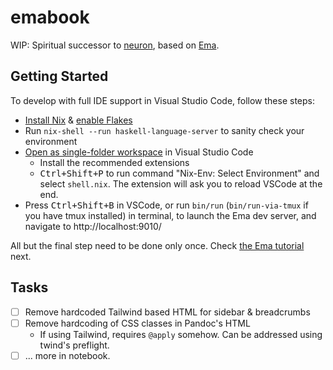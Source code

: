 # emabook

WIP: Spiritual successor to [neuron](https://neuron.zettel.page), based on [Ema](https://ema.srid.ca).

## Getting Started

To develop with full IDE support in Visual Studio Code, follow these steps:

- [Install Nix](https://nixos.org/download.html) & [enable Flakes](https://nixos.wiki/wiki/Flakes)
- Run `nix-shell --run haskell-language-server` to sanity check your environment 
- [Open as single-folder workspace](https://code.visualstudio.com/docs/editor/workspaces#_singlefolder-workspaces) in Visual Studio Code
    - Install the recommended extensions
    - <kbd>Ctrl+Shift+P</kbd> to run command "Nix-Env: Select Environment" and select `shell.nix`. The extension will ask you to reload VSCode at the end.
- Press <kbd>Ctrl+Shift+B</kbd> in VSCode, or run `bin/run` (`bin/run-via-tmux` if you have tmux installed) in terminal, to launch the Ema dev server, and navigate to http://localhost:9010/

All but the final step need to be done only once. Check [the Ema tutorial](https://ema.srid.ca/start/tutorial) next.

## Tasks

- [ ] Remove hardcoded Tailwind based HTML for sidebar & breadcrumbs
- [ ] Remove hardcoding of CSS classes in Pandoc's HTML
  - If using Tailwind, requires `@apply` somehow. Can be addressed using twind's preflight.
- [ ] ... more in notebook.
